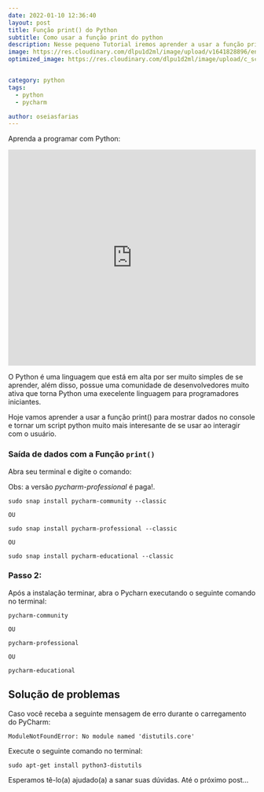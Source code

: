 ```yaml
---
date: 2022-01-10 12:36:40
layout: post
title: Função print() do Python
subtitle: Como usar a função print do python
description: Nesse pequeno Tutorial iremos aprender a usar a função print() do python para mostrar no console dados.
image: https://res.cloudinary.com/dlpu1d2ml/image/upload/v1641828896/enghash/pycharm_u9lrc1.png
optimized_image: https://res.cloudinary.com/dlpu1d2ml/image/upload/c_scale,w_380/v1641828896/enghash/pycharm_u9lrc1.png


category: python
tags:
  - python
  - pycharm

author: oseiasfarias
---
```


Aprenda a programar com Python:

<iframe width="100%" height="440" src="https://www.youtube.com/embed/videoseries?list=PL5jigOsyxDtCGEdY1I0Ymmv4lOyUkWbm2" title="YouTube video player" frameborder="0" allow="accelerometer; autoplay; clipboard-write; encrypted-media; gyroscope; picture-in-picture" allowfullscreen></iframe>


O Python é uma linguagem que está em alta por ser muito simples de se aprender, além disso, possue uma comunidade de desenvolvedores muito ativa que torna Python uma execelente linguagem para programadores iniciantes.

Hoje vamos aprender a usar a função print() para mostrar dados no console e tornar um script python muito mais interesante de se usar ao interagir com o usuário.

### **Saída de dados com a Função `print()`**

Abra seu terminal e digite o comando:

Obs: a versão *pycharm-professional* é paga!.

```shell
sudo snap install pycharm-community --classic

OU

sudo snap install pycharm-professional --classic

OU

sudo snap install pycharm-educational --classic
```

### **Passo 2:**

Após a instalação terminar, abra o Pycharn executando o seguinte comando no terminal:

```shell
pycharm-community

OU

pycharm-professional

OU

pycharm-educational
```

## **Solução de problemas**

Caso você receba a seguinte mensagem de erro durante o carregamento do PyCharm:

```shell
ModuleNotFoundError: No module named 'distutils.core'
```

Execute o seguinte comando no terminal:

```shell
sudo apt-get install python3-distutils
```

Esperamos tê-lo(a) ajudado(a) a sanar suas dúvidas. Até o próximo post…



